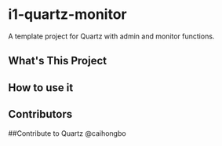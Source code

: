 i1-quartz-monitor
=================

A template project for Quartz with admin and monitor functions.

## What's This Project

## How to use it

## Contributors

##Contribute to Quartz
@caihongbo
